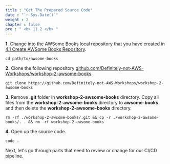 ```yaml
---
title : "Get The Prepared Source Code"
date : "`r Sys.Date()`"
weight : 2
chapter : false
pre : " <b> 11.2 </b> "
---
```


**1.** Change into the AWSome Books local repository that you have created in [4.1 Create AWSome Books Repository](4-preparation/1-create-awsome-books-repository).

```git
cd path/to/awsome-books
```

**2.** Clone the following repository [github.com/Definitely-not-AWS-Workshops/workshop-2-awsome-books](https://github.com/Definitely-not-AWS-Workshops/workshop-2-awsome-books).

```git
git clone https://github.com/Definitely-not-AWS-Workshops/workshop-2-awsome-books
```

**3.** Remove **.git** folder in **workshop-2-awsome-books** directory. Copy all files from the **workshop-2-awsome-books** directory to **awsome-books** and then delete the **workshop-2-awsome-books** directory.

```git
rm -rf ./workshop-2-awsome-books/.git && cp -r ./workshop-2-awsome-books/. . && rm -rf workshop-2-awsome-books
```

**4.** Open up the source code.

```git
code .
```

Next, let's go through parts that need to review or change for our CI/CD pipeline.